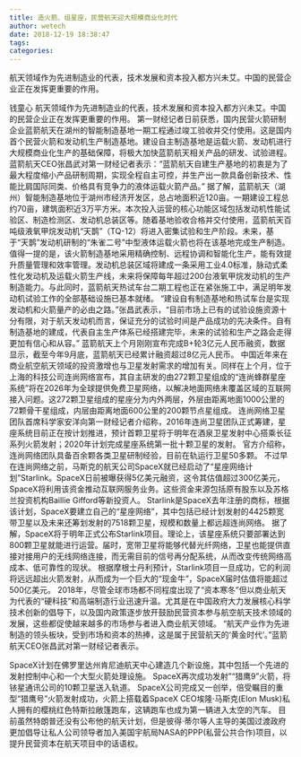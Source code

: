 ```yaml
---
title: 造火箭、组星座，民营航天迎大规模商业化时代
author: wetech
date: 2018-12-19 18:38:47
tags: 
categories: 
---
```

航天领域作为先进制造业的代表，技术发展和资本投入都方兴未艾。中国的民营企业正在发挥更重要的作用。
<!-- more -->
钱童心
航天领域作为先进制造业的代表，技术发展和资本投入都方兴未艾。中国的民营企业正在发挥更重要的作用。
第一财经记者日前获悉，国内民营火箭研制企业蓝箭航天在湖州的智能制造基地一期工程通过竣工验收并交付使用。这是国内首个民营火箭和发动机生产制造基地。建设自主制造基地是运载火箭、发动机进行大规模商业化生产的基础保障，将极大加快蓝箭航天相关产品的研发、试验进程。
蓝箭航天CEO张昌武对第一财经记者表示：“蓝箭航天自建生产基地的初衷是为了最大程度缩小产品研制周期，实现全程自主可控，并生产出一款具备创新技术、性能比肩国际同类、价格具有竞争力的液体运载火箭产品。”
据了解，蓝箭航天（湖州）智能制造基地位于湖州市经济开发区，总占地面积近120亩。一期建设工程总约70亩，建筑面积近3万平方米。本次投入运营的核心功能区域包括发动机性能试验区、制造检测区、发动机总装区等。随着基地验收合格并交付使用，蓝箭航天百吨级液氧甲烷发动机“天鹊”（TQ-12）将进入密集试验和生产阶段。未来，基于“天鹊”发动机研制的“朱雀二号”中型液体运载火箭也将在该基地完成生产制造。
值得一提的是，该火箭制造基地采用精确控制、远程协调和智能化生产，能有效提升质量管理和效率管理。发动机总装区域将建成一条采用工业4.0标准，脉动式柔性化发动机及运载火箭生产线，未来将保障每年超过200台液氧甲烷发动机的生产制造能力。与此同时，蓝箭航天热试车台二期工程也正在紧张施工中，满足明年发动机试验工作的全部基础设施已基本就绪。
“建设自有制造基地和热试车台是实现发动机和火箭量产的必由之路。”张昌武表示，“目前市场上已有的试验设施资源十分有限，对于航天发动机而言，保证充分的试验时间是产品成功的先决条件。自有制造基地的建成，代表自主生产体系已经搭建完毕，未来的试验和生产之路会走得更加有信心和从容。”
蓝箭航天上个月刚刚宣布完成B+轮3亿元人民币融资，数据显示，截至今年9月底，蓝箭航天已经累计融资超过8亿元人民币。
中国近年来在商业航空航天领域的投资激增也与卫星发射需求的增加有关。同样在上个月，位于上海的科技公司连尚网络宣布，其自主研发的由272颗卫星组成的“连尚蜂群星座系统”将在2026年为全球提供免费卫星网络，以解决地面网络未覆盖区域的互联网接入问题。这272颗卫星组成的星座分为内外两层，外层由距离地面1000公里的72颗骨干星组成，内层由距离地面600公里的200颗节点星组成。
连尚网络卫星团队首席科学家安洋向第一财经记者介绍称，2016年连尚卫星团队正式筹建，星座系统目前正在按计划推进，预计首颗卫星将于明年在酒泉卫星发射中心搭乘长征系列火箭发射；2020年计划完成星座系统第一批十颗卫星的发射。
官方介绍称，连尚网络团队具备百余颗各类卫星研制经验，目前在轨运行卫星50多颗。
不过早在连尚网络之前，马斯克的航天公司SpaceX就已经启动了“星座网络计划”Starlink。SpaceX日前被曝获得5亿美元融资，这令其估值超过300亿美元，SpaceX将利用该资金推动互联网服务业务。这些资金来源包括原有股东以及苏格兰投资机构Baillie Gifford等新投资人。
Starlink是SpaceX去年注册的商标，根据该计划，SpaceX要建立自己的“星座网络”，其中包括已经计划发射的4425颗宽带卫星以及未来还筹划发射的7518颗卫星，规模和数量上都远超连尚网络。
据了解，SpaceX将于明年正式公布Starlink项目。理论上，该星座系统只要部署达到800颗卫星就能进行运营。届时，宽带卫星将能够代替光纤网络，卫星也能提供直接对接用户的无线网络连接，而无需目前的信号再分配系统，从而改变传统网络高成本、低可靠性的现状。
根据摩根士丹利预计，Starlink项目一旦成功，它的利润将远远超出火箭发射，从而成为一个巨大的“现金牛”，SpaceX届时估值将能超过500亿美元。
2018年，尽管全球市场都不同程度出现了“资本寒冬”但以商业航天为代表的“硬科技”和高端制造行业迅速升温。尤其是在中国政府大力发展核心科学技术创新的倡导下，以及国内政策逐步放开鼓励民营资本参与航空航天技术领域的发展，这些都促使越来越多的市场参与者进入商业航天领域。
“航天产业作为先进制造的领头板块，受到市场和资本的热捧，这是属于民营航天的‘黄金时代’。”蓝箭航天CEO张昌武对第一财经记者表示。
 
 
SpaceX计划在佛罗里达州肯尼迪航天中心建造几个新设施，其中包括一个先进的发射控制中心和一个大型火箭处理设施。
SpaceX再次成功发射”“猎鹰9”火箭，将铱星通讯公司的10颗卫星送入轨道。
SpaceX公司完成又一创举，倍受瞩目的重型“猎鹰号”火箭发射成功，火箭上搭载着SpaceX CEO埃隆·马斯克(Elon Musk)私人拥有的樱桃红色特斯拉敞篷跑车，这辆跑车也成为第一辆进入太空的汽车。
目前虽然特朗普还没有公布他的航天计划，但是彼得·蒂尔等人主导的美国过渡政府更加倡导让私人公司领导者加入美国宇航局NASA的PPP(私营公共合作)项目，以提升民营资本在航天项目中的话语权。
